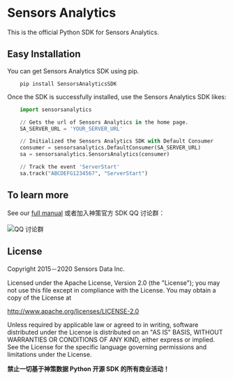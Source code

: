 # Sensors Analytics

This is the official Python SDK for Sensors Analytics.

## Easy Installation

You can get Sensors Analytics SDK using pip.

```
    pip install SensorsAnalyticsSDK
```

Once the SDK is successfully installed, use the Sensors Analytics SDK likes:

```python
    import sensorsanalytics

    // Gets the url of Sensors Analytics in the home page.
    SA_SERVER_URL = 'YOUR_SERVER_URL'

    // Initialized the Sensors Analytics SDK with Default Consumer
    consumer = sensorsanalytics.DefaultConsumer(SA_SERVER_URL)
    sa = sensorsanalytics.SensorsAnalytics(consumer)

    // Track the event 'ServerStart'
    sa.track("ABCDEFG1234567", "ServerStart")
```

## To learn more

See our [full manual](http://www.sensorsdata.cn/manual/python_sdk.html)
或者加入神策官方 SDK QQ 讨论群：<br><br>
![ QQ 讨论群](https://github.com/sensorsdata/sa-sdk-android/raw/master/docs/qrCode.jpeg)

## License

Copyright 2015－2020 Sensors Data Inc.

Licensed under the Apache License, Version 2.0 (the "License");
you may not use this file except in compliance with the License.
You may obtain a copy of the License at

http://www.apache.org/licenses/LICENSE-2.0

Unless required by applicable law or agreed to in writing, software
distributed under the License is distributed on an "AS IS" BASIS,
WITHOUT WARRANTIES OR CONDITIONS OF ANY KIND, either express or implied.
See the License for the specific language governing permissions and
limitations under the License.

**禁止一切基于神策数据 Python 开源 SDK 的所有商业活动！**
